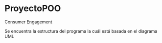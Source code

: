# ProyectoPOO
Consumer Engagement

Se encuentra la estructura del programa la cuál está basada en el diagrama UML
